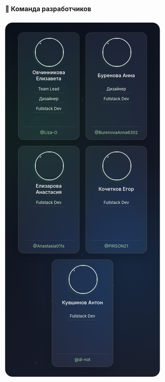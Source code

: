 
## 👥 Команда разработчиков

<style>
  @import url('https://fonts.googleapis.com/css2?family=Inter:wght@400;500&display=swap');
  
  .team-container {
    display: flex;
    justify-content: center;
    flex-wrap: wrap;
    gap: 20px;
    margin: 2rem 0;
    padding: 2rem;
    background: 
      radial-gradient(circle at 20% 30%, rgba(46,125,50,0.15) 0%, transparent 40%),
      radial-gradient(circle at 80% 70%, rgba(25,118,210,0.15) 0%, transparent 40%),
      linear-gradient(135deg, #0a0f1a 0%, #1a1e2c 100%);
    border-radius: 24px;
    position: relative;
    overflow: hidden;
    font-family: 'Inter', sans-serif;
  }
  .team-container::before {
    content: '';
    position: absolute;
    top: 0;
    left: 0;
    right: 0;
    bottom: 0;
    background: 
      url('data:image/svg+xml;utf8,<svg xmlns="http://www.w3.org/2000/svg" viewBox="0 0 100 100" opacity="0.03"><circle cx="20" cy="20" r="1" fill="white"/><circle cx="50" cy="50" r="0.8" fill="white"/><circle cx="80" cy="30" r="0.6" fill="white"/><circle cx="30" cy="80" r="0.7" fill="white"/><circle cx="70" cy="70" r="0.9" fill="white"/></svg>');
    z-index: 0;
  }
  .member-card {
    width:200px;
    height: 350px;
    padding: 15px;
    background: rgba(255,255,255,0.08);
    border-radius: 18px;
    text-align: center;
    transition: all 0.4s cubic-bezier(0.25, 0.8, 0.25, 1);
    border: 1px solid rgba(255,255,255,0.12);
    backdrop-filter: blur(20px) saturate(180%);
    -webkit-backdrop-filter: blur(20px) saturate(180%);
    display: flex;
    flex-direction: column;
    box-sizing: border-box;
    position: relative;
    z-index: 1;
    box-shadow: 0 8px 24px rgba(0,0,0,0.15);
    
  }
  .member-card:hover {
    transform: translateY(-8px);
    background: rgba(255,255,255,0.12);
    box-shadow: 0 12px 32px rgba(0,0,0,0.2);
  }
  .avatar-container {
    width: 90px;
    height: 90px;
    margin: 0 auto 12px;
    border-radius: 50%;
    padding: 2px;
    /* background: linear-gradient(45deg, #2e7d32, #43a047); */
    box-shadow: 0 4px 12px rgba(46,125,50,0.3);
    transition: all 0.4s ease;
  }
  .member-card:hover .avatar-container {
    transform: scale(1.06);
    box-shadow: 0 6px 20px rgba(46,125,50,0.4);
  }
  .member-avatar {
    
    width: 100%;
    height: 100%;
    border-radius: 50%;
    border: 2px solid rgba(255,255,255,0.9);
    object-fit: cover;
    transition: all 0.4s ease;
  }
  .member-card:hover .member-avatar {
    border-color: white;
  }
  .member-name {
    color: #ffffff;
    margin: 0 0 10px;
    font-weight: 500;
    font-size: 1rem;
    letter-spacing: 0.1px;
    height: 36px;
    display: flex;
    align-items: center;
    justify-content: center;
    line-height: 1.3;
  }
  .member-role {
    color: #e8f5e9;
    font-size: 0.85rem;
    
    margin: 0 0 auto;
    margin-top:0;
    padding: 0;
    display: flex;
    flex-direction: column;
    justify-content: center;
  }
  .role-tag {
    display: block;
    padding: 6px 0;
    margin: 2px 0;
    font-size: 0.82rem;
    position: relative;
  }
  .role-tag::after {
    content: '';
    position: absolute;
    bottom: 0;
    left: 20%;
    right: 20%;
    height: 1px;
    background: rgba(255,255,255,0.1);
  }
  .member-github {
    color: #a5d6a7;
    text-decoration: none;
    font-size: 0.85rem;
    margin-top: 12px;
    padding-top: 10px;
    border-top: 1px solid rgba(255,255,255,0.1);
    transition: all 0.3s ease;
  }
  .member-card:hover .member-github {
    color: #69f0ae;
    border-top-color: rgba(255,255,255,0.2);
  }
</style>

<div class="team-container">

<!-- Team Lead -->
<div class="member-card">
  <div class="avatar-container">
    <img src="https://avatars.githubusercontent.com/u/191477093?v=4" class="member-avatar"/>
  </div>
  <h3 class="member-name">Овчинникова Елизавета</h3>
  <div class="member-role">
    <span class="role-tag">Team Lead</span>
    <span class="role-tag">Дизайнер</span>
    <span class="role-tag">Fullstack Dev</span>
  </div>
  <a href="https://github.com/Liza-O" class="member-github">@Liza-O</a>
</div>

<!-- Designer -->
<div class="member-card">
  <div class="avatar-container">
    <img src="https://avatars.githubusercontent.com/u/191490969?v=4" class="member-avatar"/>
  </div>
  <h3 class="member-name">Буренова Анна</h3>
  <div class="member-role">
    <span class="role-tag">Дизайнер</span>
    <span class="role-tag">Fullstack Dev</span>
  </div>
  <a href="https://github.com/BurenovaAnna6302" class="member-github">@BurenovaAnna6302</a>
</div>

<!-- Developers -->
<div class="member-card">
  <div class="avatar-container">
    <img src="https://avatars.githubusercontent.com/u/166629949?v=4" class="member-avatar"/>
  </div>
  <h3 class="member-name">Елизарова Анастасия</h3>
  <div class="member-role">
    <span class="role-tag">Fullstack Dev</span>
    <span class="role-tag" style="opacity: 0;">placeholder</span>
  </div>
  <a href="https://github.com/Anastasia011s" class="member-github">@Anastasia011s</a>
</div>

<div class="member-card">
  <div class="avatar-container">
    <img src="https://avatars.githubusercontent.com/u/159873153?v=4" class="member-avatar"/>
  </div>
  <h3 class="member-name">Кочетков Егор</h3>
  <div class="member-role">
    <span class="role-tag">Fullstack Dev</span>
    <span class="role-tag" style="opacity: 0;">placeholder</span>
  </div>
  <a href="https://github.com/PIRSON21" class="member-github">@PIRSON21</a>
</div>

<div class="member-card">
  <div class="avatar-container">
    <img src="https://avatars.githubusercontent.com/u/160622634?v=4" class="member-avatar"/>
  </div>
  <h3 class="member-name">Кувшинов Антон</h3>
  <div class="member-role">
    <span class="role-tag">Fullstack Dev</span>
    <span class="role-tag" style="opacity: 0;">placeholder</span>
  </div>
  <a href="https://github.com/di-not" class="member-github">@di-not</a>
</div>

</div>
